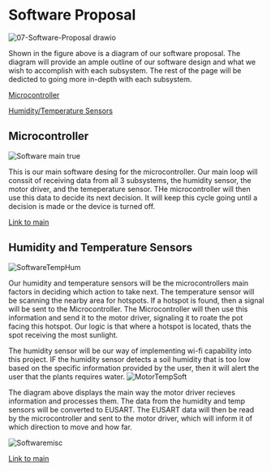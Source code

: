 # Software Proposal
  ![07-Software-Proposal drawio](https://github.com/Team207-S2024/team207-s2024/assets/157151171/1cf9c85b-175a-42b8-bdc6-fe0351766d09)

Shown in the figure above is a diagram of our software proposal. The diagram will provide an ample outline of our software design and what we wish to accomplish with each subsystem. The rest of the page will be dedicted to going more in-depth with each subsystem. 

[Microcontroller](#Microcontroller)

[Humidity/Temperature Sensors](#humidity-and-temperature-sensors)

## Microcontroller  
![Software main true](https://github.com/Team207-S2024/team207-s2024/assets/157151171/140d4266-cc05-446d-b7d4-ed13b9fd61fb)

This is our main software desing for the microcontroller. Our main loop will conssit of receiving data from all 3 subsystems, the humidity sensor, the motor driver, and the temeperature sensor. THe microcontroller will then use this data to decide its next decision. It will keep this cycle going until a decision is made or the device is turned off. 

[Link to main](#Software_proposal)

## Humidity and Temperature Sensors

![SoftwareTempHum](https://github.com/Team207-S2024/team207-s2024/assets/157151171/55ac3fb3-a595-4835-aec8-be3be23cc7d1)

Our humidity and temperature sensors will be the microcontrollers main factors in deciding which action to take next. The temperature sensor will be scanning the nearby area for hotspots. If a hotspot is found, then a signal will be sent to the Microcontroller. The Microcontroller will then use this information and send it to the motor driver, signaling it to roate the pot facing this hotspot. Our logic is that where a hotspot is located, thats the spot receiving the most sunlight. 

The humidity sensor will be our way of implementing wi-fi capability into this project. IF the humidity sensor detects a soil humidity that is too low based on the specific information provided by the user, then it will alert the user that the plants requires water. 
![MotorTempSoft](https://github.com/Team207-S2024/team207-s2024/assets/157151171/e592f06f-c8c3-42c5-b11e-07ef7782149e)

The diagram above displays the main way the motor driver recieves information and processes them. The data from the humidity and temp sensors will be converted to EUSART. The EUSART data will then be read by the microcontroller and sent to the motor driver, which will inform it of which direction to move and how far.  


![Softwaremisc](https://github.com/Team207-S2024/team207-s2024/assets/157151171/c64ed0a7-356b-4900-820a-33e026235d0d)


[Link to main](#Software-proposal)







